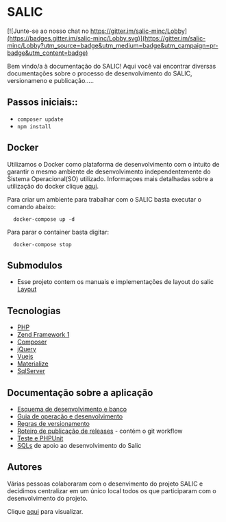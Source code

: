 # SALIC

[![Junte-se ao nosso chat no https://gitter.im/salic-minc/Lobby](https://badges.gitter.im/salic-minc/Lobby.svg)](https://gitter.im/salic-minc/Lobby?utm_source=badge&utm_medium=badge&utm_campaign=pr-badge&utm_content=badge)

Bem vindo/a à documentação do SALIC! Aqui você vai encontrar diversas documentações sobre o processo de desenvolvimento do SALIC, versionameno e publicação.....


## Passos iniciais::

- ```composer update```
- ```npm install```

## Docker
Utilizamos o Docker como plataforma de desenvolvimento com o intuito de garantir o mesmo ambiente de desenvolvimento 
independentemente do Sistema Operacional(SO) utilizado. Informaçoes mais detalhadas sobre a utilização do docker clique
[aqui](doc/Guia_utilizacao_docker.md).

Para criar um ambiente para trabalhar com o SALIC basta executar o comando abaixo:
```
  docker-compose up -d
```

Para parar o container basta digitar:
```
  docker-compose stop
```

## Submodulos
* Esse projeto contem os manuais e implementações de layout do salic [Layout](https://github.com/culturagovbr/salic-minc-layout)

## Tecnologias
* [PHP](http://php.net/)
* [Zend Framework 1](https://framework.zend.com/manual/1.12/en/learning.quickstart.html) 
* [Composer](https://getcomposer.org/)
* [jQuery](https://jquery.com/)
* [Vuejs](https://vuejs.org/)
* [Materialize](http://materializecss.com/)
* [SqlServer](https://www.microsoft.com/en-us/sql-server/sql-server-2017)

## Documenta&ccedil;&atilde;o sobre a aplica&ccedil;&atilde;o
* [Esquema de desenvolvimento e banco](doc/Esquema_de_desenvolvimento_e_banco.md)
* [Guia de operação e desenvolvimento](doc/Guia_de_operacao-desenvolvimento.md)
* [Regras de versionamento](doc/Regras_versionamento.md)
* [Roteiro de publicação de releases](doc/Roteiro_de_publicacao_de_releases.md) - contém o git workflow
* [Teste e PHPUnit](doc/Teste_Manual.md)
* [SQLs](https://github.com/culturagovbr/salic-minc-sql) de apoio ao desenvolvimento do Salic


## Autores
Várias pessoas colaboraram com o desenvimento do projeto SALIC e decidimos centralizar em um único local todos os que participaram com o desenvolvimento do projeto.
  
Clique [aqui](doc/Autores.md) para visualizar.
